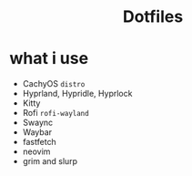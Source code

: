 <div align="center">
    <h1>Dotfiles</h1>
</div>

# what i use

- CachyOS `distro`
- Hyprland, Hypridle, Hyprlock
- Kitty
- Rofi `rofi-wayland`
- Swaync
- Waybar
- fastfetch
- neovim
- grim and slurp
